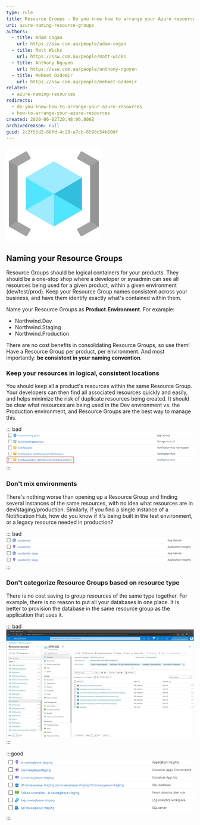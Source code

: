```yaml
---
type: rule
title: Resource Groups - Do you know how to arrange your Azure resources?
uri: azure-naming-resource-groups
authors:
  - title: Adam Cogan
    url: https://ssw.com.au/people/adam-cogan
  - title: Matt Wicks
    url: https://ssw.com.au/people/matt-wicks
  - title: Anthony Nguyen
    url: https://ssw.com.au/people/anthony-nguyen
  - title: Mehmet Ozdemir
    url: https://ssw.com.au/people/mehmet-ozdemir
related:
  - azure-naming-resources
redirects:
  - do-you-know-how-to-arrange-your-azure-resources
  - how-to-arrange-your-azure-resources
created: 2020-06-02T20:48:06.000Z
archivedreason: null
guid: 2c2f55d2-66fd-4c29-a7cb-6598c54b60df
---
```

![](icon-naming-azure.png)

## Naming your Resource Groups

Resource Groups should be logical containers for your products. They should be a one-stop shop where a developer or sysadmin can see all resources being used for a given product, within a given environment (dev/test/prod). Keep your Resource Group names consistent across your business, and have them identify exactly what's contained within them.

Name your Resource Groups as **Product.Environment**. For example:

* Northwind.Dev
* Northwind.Staging
* Northwind.Production

There are no cost benefits in consolidating Resource Groups, so use them! Have a Resource Group per product, per environment. And most importantly: **be consistent in your naming convention**.

<!--endintro-->

### Keep your resources in logical, consistent locations

You should keep all a product's resources within the same Resource Group. Your developers can then find all associated resources quickly and easily, and helps minimize the risk of duplicate resources being created. It should be clear what resources are being used in the Dev environment vs. the Production environment, and Resource Groups are the best way to manage this.

::: bad
![Bad Example - A rogue dev resource in the Production RG](rogue-resource.png)
:::

### Don't mix environments

There's nothing worse than opening up a Resource Group and finding several instances of the same resources, with no idea what resources are in dev/staging/production. Similarly, if you find a single instance of a Notification Hub, how do you know if it's being built in the test environment, or a legacy resource needed in production?

::: bad
![Bad Example - Staging and Prod resources in the same RG](bad-azure-environments.png)
:::

### Don't categorize Resource Groups based on resource type

There is no cost saving to group resources of the same type together. For example, there is no reason to put all your databases in one place. It is better to provision the database in the same resource group as the application that uses it.

::: bad
![Figure: Bad example - SSW.SQL has all the Databases for different apps in one place](arrange-azure-resources-bad.jpg)
:::

:::good
![Figure: Good Example for all the above - Resource Group contains all staging resources for this product](rg-good.png)
:::